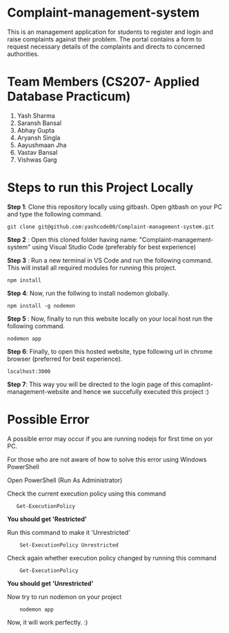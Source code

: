# Complaint-management-system
This is an management application for students to register and login and raise complaints against their problem. The portal contains a form to request necessary details of the complaints and  directs to concerned authorities.

# Team Members (CS207- Applied Database Practicum)
1. Yash Sharma 
2. Saransh Bansal 
3. Abhay Gupta 
4. Aryansh Singla
5. Aayushmaan Jha
6. Vastav Bansal
7. Vishwas Garg

# Steps to run this Project Locally

**Step 1**:   Clone this repository locally using gitbash. Open gitbash on your PC and type the following command.
```
git clone git@github.com:yashcode00/Complaint-management-system.git
```
**Step 2** :  Open this cloned folder having name: "Complaint-management-system" using Visual Studio Code (preferably for best experience) 

**Step 3** :  Run a new terminal in VS Code and run the following command. This will install all required modules for running this project. 
```
npm install
```

**Step 4**:   Now, run the follwing to install nodemon globally.
```
npm install -g nodemon
```

**Step 5** :  Now, finally to run this website locally on your local host run the following command.
```
nodemon app
```

**Step 6**:   Finally, to open this hosted website, type following url in chrome browser (preferred for best experience).
```
localhost:3000
```

**Step 7**:   This way you will be directed to the login page of this comaplint-management-website and hence we succefully executed this project :)

# Possible Error
A possible error may occur if you are running nodejs for first time on yor PC.

For those who are not aware of how to solve this error using Windows PowerShell

Open PowerShell (Run As Administrator)

Check the current execution policy using this command
```
   Get-ExecutionPolicy
```
  
**You should get 'Restricted'**

Run this command to make it 'Unrestricted'

```
    Set-ExecutionPolicy Unrestricted
```

Check again whether execution policy changed by running this command

```
    Get-ExecutionPolicy
```

**You should get 'Unrestricted'**

Now try to run nodemon on your project

```
    nodemon app
```

Now, it will work perfectly. :)
